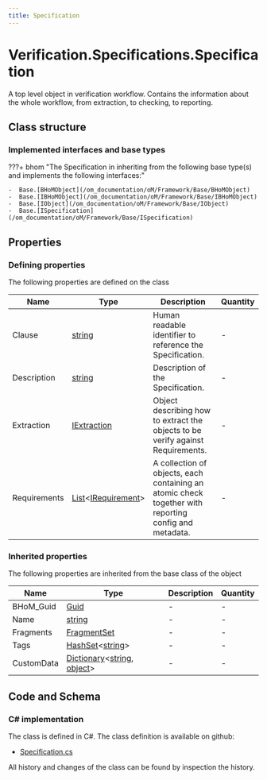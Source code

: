 ```yaml
---
title: Specification
---
```


# Verification.Specifications.Specification

A top level object in verification workflow. Contains the information about the whole workflow, from extraction, to checking, to reporting.

## Class structure

### Implemented interfaces and base types

???+ bhom "The Specification in inheriting from the following base type(s) and implements the following interfaces:"

    -  Base.[BHoMObject](/om_documentation/oM/Framework/Base/BHoMObject)
    -  Base.[IBHoMObject](/om_documentation/oM/Framework/Base/IBHoMObject)
    -  Base.[IObject](/om_documentation/oM/Framework/Base/IObject)
    -  Base.[ISpecification](/om_documentation/oM/Framework/Base/ISpecification)


## Properties



### Defining properties

The following properties are defined on the class

| Name             | Type             | Description      | Quantity         |
|------------------|------------------|------------------|------------------|
| Clause | [string](https://learn.microsoft.com/en-us/dotnet/api/System.String?view=netstandard-2.0) | Human readable identifier to reference the Specification. | - |
| Description | [string](https://learn.microsoft.com/en-us/dotnet/api/System.String?view=netstandard-2.0) | Description of the Specification. | - |
| Extraction | [IExtraction](/om_documentation/oM/Framework/Verification/Extraction/IExtraction) | Object describing how to extract the objects to be verify against Requirements. | - |
| Requirements | [List](https://learn.microsoft.com/en-us/dotnet/api/System.Collections.Generic.List-1?view=netstandard-2.0)&lt;[IRequirement](/om_documentation/oM/Framework/Verification/Requirements/IRequirement)&gt; | A collection of objects, each containing an atomic check together with reporting config and metadata. | - |


### Inherited properties
The following properties are inherited from the base class of the object

| Name             | Type             | Description      | Quantity         |
|------------------|------------------|------------------|------------------|
| BHoM_Guid | [Guid](https://learn.microsoft.com/en-us/dotnet/api/System.Guid?view=netstandard-2.0) | - | - |
| Name | [string](https://learn.microsoft.com/en-us/dotnet/api/System.String?view=netstandard-2.0) | - | - |
| Fragments | [FragmentSet](/om_documentation/oM/Framework/Base/FragmentSet) | - | - |
| Tags | [HashSet](https://learn.microsoft.com/en-us/dotnet/api/System.Collections.Generic.HashSet-1?view=netstandard-2.0)&lt;[string](https://learn.microsoft.com/en-us/dotnet/api/System.String?view=netstandard-2.0)&gt; | - | - |
| CustomData | [Dictionary](https://learn.microsoft.com/en-us/dotnet/api/System.Collections.Generic.Dictionary-2?view=netstandard-2.0)&lt;[string](https://learn.microsoft.com/en-us/dotnet/api/System.String?view=netstandard-2.0), [object](https://learn.microsoft.com/en-us/dotnet/api/System.Object?view=netstandard-2.0)&gt; | - | - |


## Code and Schema

### C# implementation

The class is defined in C#. The class definition is available on github:

- [Specification.cs](https://github.com/BHoM/BHoM/blob/develop/Verification_oM/Specifications\Specification.cs)

All history and changes of the class can be found by inspection the history.
